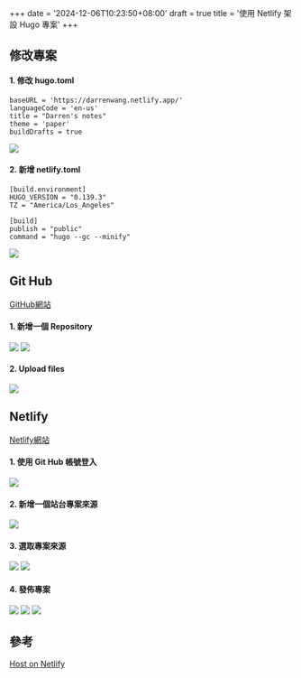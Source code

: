 +++
date = '2024-12-06T10:23:50+08:00'
draft = true
title = '使用 Netlify 架設 Hugo 專案'
+++

## 修改專案

#### 1. 修改 **hugo.toml**
```
baseURL = 'https://darrenwang.netlify.app/'
languageCode = 'en-us'
title = "Darren's notes"
theme = 'paper'
buildDrafts = true
```
![](/images/howToSetupHugo/01.png)

#### 2. 新增 **netlify.toml**
```
[build.environment]
HUGO_VERSION = "0.139.3"
TZ = "America/Los_Angeles"

[build]
publish = "public"
command = "hugo --gc --minify"
```
![](/images/howToSetupHugo/02.png)

## **Git Hub**
[GitHub網站](https://github.com/ "GitHub 網站")

#### 1. 新增一個 **Repository**
![](/images/hugoWithNetlify/03.png)
![](/images/hugoWithNetlify/04.png)

#### 2. **Upload files**
![](/images/hugoWithNetlify/05.png)

## **Netlify**
[Netlify網站](https://github.com/ "Netlify 網站")

#### 1. 使用 **Git Hub** 帳號登入
![](/images/hugoWithNetlify/06.png)

#### 2. 新增一個站台專案來源
![](/images/hugoWithNetlify/07.png)

#### 3. 選取專案來源
![](/images/hugoWithNetlify/08.png)
![](/images/hugoWithNetlify/09.png)

#### 4. 發佈專案
![](/images/hugoWithNetlify/10.png)
![](/images/hugoWithNetlify/11.png)
![](/images/hugoWithNetlify/12.png)

## 參考
[Host on Netlify](https://gohugo.io/hosting-and-deployment/hosting-on-netlify/ "")